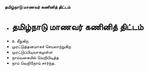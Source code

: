 **தமிழ்நாடு மாணவர் கணினித் திட்டம்**
- # தமிழ்நாடு மாணவர் கணினித் திட்டம்
- a. சீறுகிற
- முரட்டுத்தனமாகச் செயலாற்றுகிற
- முரட்டுப்பிடிவாகமுள்ள
- நாய்வகையில் வெறிபிடித்த
- நாய் வெறிநோய் சார்ந்த.

